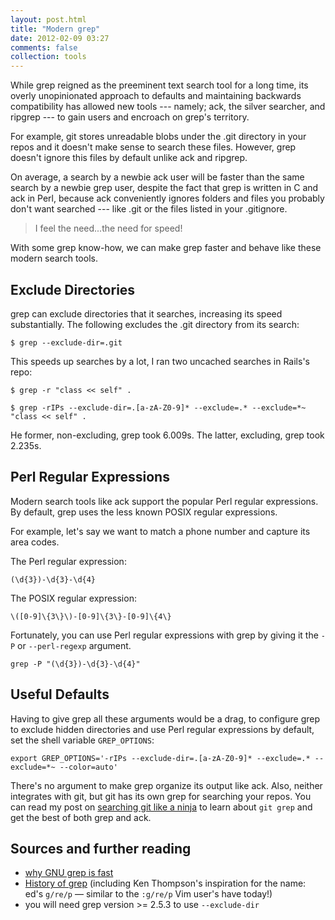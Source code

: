 ```yaml
---
layout: post.html
title: "Modern grep"
date: 2012-02-09 03:27
comments: false
collection: tools
---
```


While grep reigned as the preeminent text search tool for a long time, its overly unopinionated
approach to defaults and maintaining backwards compatibility has allowed new tools --- namely; ack,
the silver searcher, and ripgrep --- to gain users and encroach on grep's territory.

For example, git stores unreadable blobs under the .git directory in your repos and it doesn't make
sense to search these files. However, grep doesn't ignore this files by default unlike ack and
ripgrep.

On average, a search by a newbie ack user will be faster than the same search by a newbie grep user,
despite the fact that grep is written in C and ack in Perl, because ack conveniently ignores folders
and files you probably don't want searched --- like .git or the files listed in your .gitignore.

> I feel the need...the need for speed!

With some grep know-how, we can make grep faster and behave like these modern search tools.

## Exclude Directories

grep can exclude directories that it searches, increasing its speed substantially. The following excludes the .git directory from its search:

```
$ grep --exclude-dir=.git
```

This speeds up searches by a lot, I ran two uncached searches in Rails's repo:

```
$ grep -r "class << self" .

$ grep -rIPs --exclude-dir=.[a-zA-Z0-9]* --exclude=.* --exclude=*~ "class << self" .
```

He former, non-excluding, grep took 6.009s. The
latter, excluding, grep took 2.235s.

## Perl Regular Expressions

Modern search tools like ack support the popular Perl regular expressions. By default, grep uses
the less known POSIX regular expressions.

For example, let's say we want to match a phone number and capture its area
codes.

The Perl regular expression:

```
(\d{3})-\d{3}-\d{4}
```

The POSIX regular expression:

```
\([0-9]\{3\}\)-[0-9]\{3\}-[0-9]\{4\}
```

Fortunately, you can use Perl regular expressions with grep by giving it the
`-P` or `--perl-regexp` argument.

```
grep -P "(\d{3})-\d{3}-\d{4}"
```

## Useful Defaults

Having to give grep all these arguments would be a drag, to configure grep to exclude hidden directories and use Perl regular expressions by default, set the shell variable `GREP_OPTIONS`:

`export GREP_OPTIONS='-rIPs --exclude-dir=.[a-zA-Z0-9]* --exclude=.* --exclude=*~ --color=auto'`

There's no argument to make grep organize its output like ack. Also, neither
integrates with git, but git has its own grep for searching your repos. You can read my post on [searching git like a ninja](/b/2012/02/search-a-git-repo-like-a-ninja/) to learn about `git grep` and get the best of both grep and ack.

## Sources and further reading

- [why GNU grep is fast](http://lists.freebsd.org/pipermail/freebsd-current/2010-August/019310.html)
- [History of grep](http://en.wikipedia.org/wiki/Grep#History) (including Ken Thompson's inspiration for the name: ed's `g/re/p` — similar to the `:g/re/p` Vim user's have today!)
- you will need grep version >= 2.5.3 to use `--exclude-dir`
